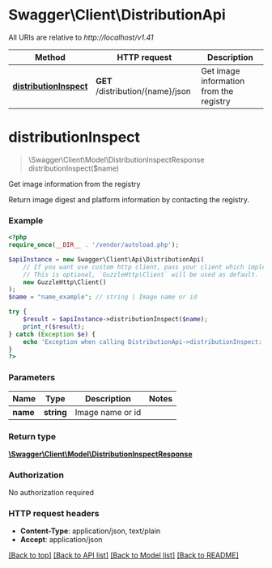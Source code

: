 # Swagger\Client\DistributionApi

All URIs are relative to *http://localhost/v1.41*

Method | HTTP request | Description
------------- | ------------- | -------------
[**distributionInspect**](DistributionApi.md#distributionInspect) | **GET** /distribution/{name}/json | Get image information from the registry


# **distributionInspect**
> \Swagger\Client\Model\DistributionInspectResponse distributionInspect($name)

Get image information from the registry

Return image digest and platform information by contacting the registry.

### Example
```php
<?php
require_once(__DIR__ . '/vendor/autoload.php');

$apiInstance = new Swagger\Client\Api\DistributionApi(
    // If you want use custom http client, pass your client which implements `GuzzleHttp\ClientInterface`.
    // This is optional, `GuzzleHttp\Client` will be used as default.
    new GuzzleHttp\Client()
);
$name = "name_example"; // string | Image name or id

try {
    $result = $apiInstance->distributionInspect($name);
    print_r($result);
} catch (Exception $e) {
    echo 'Exception when calling DistributionApi->distributionInspect: ', $e->getMessage(), PHP_EOL;
}
?>
```

### Parameters

Name | Type | Description  | Notes
------------- | ------------- | ------------- | -------------
 **name** | **string**| Image name or id |

### Return type

[**\Swagger\Client\Model\DistributionInspectResponse**](../Model/DistributionInspectResponse.md)

### Authorization

No authorization required

### HTTP request headers

 - **Content-Type**: application/json, text/plain
 - **Accept**: application/json

[[Back to top]](#) [[Back to API list]](../../README.md#documentation-for-api-endpoints) [[Back to Model list]](../../README.md#documentation-for-models) [[Back to README]](../../README.md)

